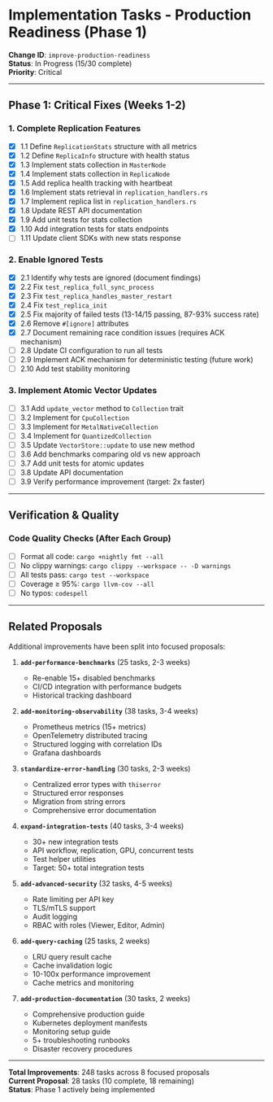 # Implementation Tasks - Production Readiness (Phase 1)

**Change ID**: `improve-production-readiness`  
**Status**: In Progress (15/30 complete)  
**Priority**: Critical

---

## Phase 1: Critical Fixes (Weeks 1-2)

### 1. Complete Replication Features
- [x] 1.1 Define `ReplicationStats` structure with all metrics
- [x] 1.2 Define `ReplicaInfo` structure with health status
- [x] 1.3 Implement stats collection in `MasterNode`
- [x] 1.4 Implement stats collection in `ReplicaNode`
- [x] 1.5 Add replica health tracking with heartbeat
- [x] 1.6 Implement stats retrieval in `replication_handlers.rs`
- [x] 1.7 Implement replica list in `replication_handlers.rs`
- [x] 1.8 Update REST API documentation
- [x] 1.9 Add unit tests for stats collection
- [x] 1.10 Add integration tests for stats endpoints
- [ ] 1.11 Update client SDKs with new stats response

### 2. Enable Ignored Tests
- [x] 2.1 Identify why tests are ignored (document findings)
- [x] 2.2 Fix `test_replica_full_sync_process`
- [x] 2.3 Fix `test_replica_handles_master_restart`
- [x] 2.4 Fix `test_replica_init`
- [x] 2.5 Fix majority of failed tests (13-14/15 passing, 87-93% success rate)
- [x] 2.6 Remove `#[ignore]` attributes
- [x] 2.7 Document remaining race condition issues (requires ACK mechanism)
- [ ] 2.8 Update CI configuration to run all tests
- [ ] 2.9 Implement ACK mechanism for deterministic testing (future work)
- [ ] 2.10 Add test stability monitoring

### 3. Implement Atomic Vector Updates
- [ ] 3.1 Add `update_vector` method to `Collection` trait
- [ ] 3.2 Implement for `CpuCollection`
- [ ] 3.3 Implement for `MetalNativeCollection`
- [ ] 3.4 Implement for `QuantizedCollection`
- [ ] 3.5 Update `VectorStore::update` to use new method
- [ ] 3.6 Add benchmarks comparing old vs new approach
- [ ] 3.7 Add unit tests for atomic updates
- [ ] 3.8 Update API documentation
- [ ] 3.9 Verify performance improvement (target: 2x faster)

---

## Verification & Quality

### Code Quality Checks (After Each Group)
- [ ] Format all code: `cargo +nightly fmt --all`
- [ ] No clippy warnings: `cargo clippy --workspace -- -D warnings`
- [ ] All tests pass: `cargo test --workspace`
- [ ] Coverage ≥ 95%: `cargo llvm-cov --all`
- [ ] No typos: `codespell`

---

## Related Proposals

Additional improvements have been split into focused proposals:

1. **`add-performance-benchmarks`** (25 tasks, 2-3 weeks)
   - Re-enable 15+ disabled benchmarks
   - CI/CD integration with performance budgets
   - Historical tracking dashboard

2. **`add-monitoring-observability`** (38 tasks, 3-4 weeks)
   - Prometheus metrics (15+ metrics)
   - OpenTelemetry distributed tracing
   - Structured logging with correlation IDs
   - Grafana dashboards

3. **`standardize-error-handling`** (30 tasks, 2-3 weeks)
   - Centralized error types with `thiserror`
   - Structured error responses
   - Migration from string errors
   - Comprehensive error documentation

4. **`expand-integration-tests`** (40 tasks, 3-4 weeks)
   - 30+ new integration tests
   - API workflow, replication, GPU, concurrent tests
   - Test helper utilities
   - Target: 50+ total integration tests

5. **`add-advanced-security`** (32 tasks, 4-5 weeks)
   - Rate limiting per API key
   - TLS/mTLS support
   - Audit logging
   - RBAC with roles (Viewer, Editor, Admin)

6. **`add-query-caching`** (25 tasks, 2 weeks)
   - LRU query result cache
   - Cache invalidation logic
   - 10-100x performance improvement
   - Cache metrics and monitoring

7. **`add-production-documentation`** (30 tasks, 2 weeks)
   - Comprehensive production guide
   - Kubernetes deployment manifests
   - Monitoring setup guide
   - 5+ troubleshooting runbooks
   - Disaster recovery procedures

---

**Total Improvements**: 248 tasks across 8 focused proposals  
**Current Proposal**: 28 tasks (10 complete, 18 remaining)  
**Status**: Phase 1 actively being implemented
